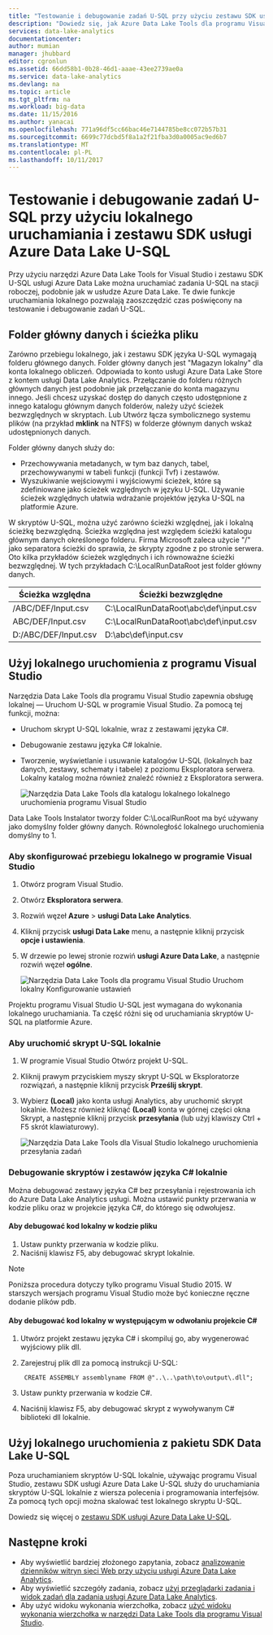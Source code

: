 ```yaml
---
title: "Testowanie i debugowanie zadań U-SQL przy użyciu zestawu SDK usługi Azure Data Lake U-SQL i lokalne uruchamianie | Dokumentacja firmy Microsoft"
description: "Dowiedz się, jak Azure Data Lake Tools dla programu Visual Studio i zestaw SDK usługi Azure Data Lake U-SQL umożliwia testowanie i debugowanie zadań U-SQL w sieci lokalnej stacji roboczej."
services: data-lake-analytics
documentationcenter: 
author: mumian
manager: jhubbard
editor: cgronlun
ms.assetid: 66dd58b1-0b28-46d1-aaae-43ee2739ae0a
ms.service: data-lake-analytics
ms.devlang: na
ms.topic: article
ms.tgt_pltfrm: na
ms.workload: big-data
ms.date: 11/15/2016
ms.author: yanacai
ms.openlocfilehash: 771a96df5cc66bac46e7144785be8cc072b57b31
ms.sourcegitcommit: 6699c77dcbd5f8a1a2f21fba3d0a0005ac9ed6b7
ms.translationtype: MT
ms.contentlocale: pl-PL
ms.lasthandoff: 10/11/2017
---
```

# <a name="test-and-debug-u-sql-jobs-by-using-local-run-and-the-azure-data-lake-u-sql-sdk"></a>Testowanie i debugowanie zadań U-SQL przy użyciu lokalnego uruchamiania i zestawu SDK usługi Azure Data Lake U-SQL

Przy użyciu narzędzi Azure Data Lake Tools for Visual Studio i zestawu SDK U-SQL usługi Azure Data Lake można uruchamiać zadania U-SQL na stacji roboczej, podobnie jak w usłudze Azure Data Lake. Te dwie funkcje uruchamiania lokalnego pozwalają zaoszczędzić czas poświęcony na testowanie i debugowanie zadań U-SQL.

## <a name="understand-the-data-root-folder-and-the-file-path"></a>Folder główny danych i ścieżka pliku

Zarówno przebiegu lokalnego, jak i zestawu SDK języka U-SQL wymagają folderu głównego danych. Folder główny danych jest "Magazyn lokalny" dla konta lokalnego obliczeń. Odpowiada to konto usługi Azure Data Lake Store z kontem usługi Data Lake Analytics. Przełączanie do folderu różnych głównych danych jest podobnie jak przełączanie do konta magazynu innego. Jeśli chcesz uzyskać dostęp do danych często udostępnione z innego katalogu głównym danych folderów, należy użyć ścieżek bezwzględnych w skryptach. Lub Utwórz łącza symbolicznego systemu plików (na przykład **mklink** na NTFS) w folderze głównym danych wskaż udostępnionych danych.

Folder główny danych służy do:

- Przechowywania metadanych, w tym baz danych, tabel, przechowywanymi w tabeli funkcji (funkcji Tvf) i zestawów.
- Wyszukiwanie wejściowymi i wyjściowymi ścieżek, które są zdefiniowane jako ścieżek względnych w języku U-SQL. Używanie ścieżek względnych ułatwia wdrażanie projektów języka U-SQL na platformie Azure.

W skryptów U-SQL, można użyć zarówno ścieżki względnej, jak i lokalną ścieżkę bezwzględną. Ścieżka względna jest względem ścieżki katalogu głównym danych określonego folderu. Firma Microsoft zaleca użycie "/" jako separatora ścieżki do sprawia, że skrypty zgodne z po stronie serwera. Oto kilka przykładów ścieżek względnych i ich równoważne ścieżki bezwzględnej. W tych przykładach C:\LocalRunDataRoot jest folder główny danych.

|Ścieżka względna|Ścieżki bezwzględne|
|-------------|-------------|
|/ABC/DEF/Input.csv |C:\LocalRunDataRoot\abc\def\input.csv|
|ABC/DEF/Input.csv  |C:\LocalRunDataRoot\abc\def\input.csv|
|D:/ABC/DEF/Input.csv |D:\abc\def\input.csv|

## <a name="use-local-run-from-visual-studio"></a>Użyj lokalnego uruchomienia z programu Visual Studio

Narzędzia Data Lake Tools dla programu Visual Studio zapewnia obsługę lokalnej — Uruchom U-SQL w programie Visual Studio. Za pomocą tej funkcji, można:

- Uruchom skrypt U-SQL lokalnie, wraz z zestawami języka C#.
- Debugowanie zestawu języka C# lokalnie.
- Tworzenie, wyświetlanie i usuwanie katalogów U-SQL (lokalnych baz danych, zestawy, schematy i tabele) z poziomu Eksploratora serwera. Lokalny katalog można również znaleźć również z Eksploratora serwera.

    ![Narzędzia Data Lake Tools dla katalogu lokalnego lokalnego uruchomienia programu Visual Studio](./media/data-lake-analytics-data-lake-tools-local-run/data-lake-tools-for-visual-studio-local-run-local-catalog.png)

Data Lake Tools Instalator tworzy folder C:\LocalRunRoot ma być używany jako domyślny folder główny danych. Równoległość lokalnego uruchomienia domyślny to 1.

### <a name="to-configure-local-run-in-visual-studio"></a>Aby skonfigurować przebiegu lokalnego w programie Visual Studio

1. Otwórz program Visual Studio.
2. Otwórz **Eksploratora serwera**.
3. Rozwiń węzeł **Azure** > **usługi Data Lake Analytics**.
4. Kliknij przycisk **usługi Data Lake** menu, a następnie kliknij przycisk **opcje i ustawienia**.
5. W drzewie po lewej stronie rozwiń **usługi Azure Data Lake**, a następnie rozwiń węzeł **ogólne**.

    ![Narzędzia Data Lake Tools dla programu Visual Studio Uruchom lokalny Konfigurowanie ustawień](./media/data-lake-analytics-data-lake-tools-local-run/data-lake-tools-for-visual-studio-local-run-configure.png)

Projektu programu Visual Studio U-SQL jest wymagana do wykonania lokalnego uruchamiania. Ta część różni się od uruchamiania skryptów U-SQL na platformie Azure.

### <a name="to-run-a-u-sql-script-locally"></a>Aby uruchomić skrypt U-SQL lokalnie
1. W programie Visual Studio Otwórz projekt U-SQL.   
2. Kliknij prawym przyciskiem myszy skrypt U-SQL w Eksploratorze rozwiązań, a następnie kliknij przycisk **Prześlij skrypt**.
3. Wybierz **(Local)** jako konta usługi Analytics, aby uruchomić skrypt lokalnie.
Możesz również kliknąć **(Local)** konta w górnej części okna Skrypt, a następnie kliknij przycisk **przesyłania** (lub użyj klawiszy Ctrl + F5 skrót klawiaturowy).

    ![Narzędzia Data Lake Tools dla Visual Studio lokalnego uruchomienia przesyłania zadań](./media/data-lake-analytics-data-lake-tools-local-run/data-lake-tools-for-visual-studio-local-run-submit-job.png)

### <a name="debug-scripts-and-c-assemblies-locally"></a>Debugowanie skryptów i zestawów języka C# lokalnie

Można debugować zestawy języka C# bez przesyłania i rejestrowania ich do Azure Data Lake Analytics usługi. Można ustawić punkty przerwania w kodzie pliku oraz w projekcie języka C#, do którego się odwołujesz.

#### <a name="to-debug-local-code-in-code-behind-file"></a>Aby debugować kod lokalny w kodzie pliku

1. Ustaw punkty przerwania w kodzie pliku.
2. Naciśnij klawisz F5, aby debugować skrypt lokalnie.

> [!NOTE]
   > Poniższa procedura dotyczy tylko programu Visual Studio 2015. W starszych wersjach programu Visual Studio może być konieczne ręczne dodanie plików pdb.  
   >
   >

#### <a name="to-debug-local-code-in-a-referenced-c-project"></a>Aby debugować kod lokalny w występującym w odwołaniu projekcie C#

1. Utwórz projekt zestawu języka C# i skompiluj go, aby wygenerować wyjściowy plik dll.
2. Zarejestruj plik dll za pomocą instrukcji U-SQL:

        CREATE ASSEMBLY assemblyname FROM @"..\..\path\to\output\.dll";
        
3. Ustaw punkty przerwania w kodzie C#.
4. Naciśnij klawisz F5, aby debugować skrypt z wywoływanym C# biblioteki dll lokalnie.

## <a name="use-local-run-from-the-data-lake-u-sql-sdk"></a>Użyj lokalnego uruchomienia z pakietu SDK Data Lake U-SQL

Poza uruchamianiem skryptów U-SQL lokalnie, używając programu Visual Studio, zestawu SDK usługi Azure Data Lake U-SQL służy do uruchamiania skryptów U-SQL lokalnie z wiersza polecenia i programowania interfejsów. Za pomocą tych opcji można skalować test lokalnego skryptu U-SQL.

Dowiedz się więcej o [zestawu SDK usługi Azure Data Lake U-SQL](data-lake-analytics-u-sql-sdk.md).


## <a name="next-steps"></a>Następne kroki

* Aby wyświetlić bardziej złożonego zapytania, zobacz [analizowanie dzienników witryn sieci Web przy użyciu usługi Azure Data Lake Analytics](data-lake-analytics-analyze-weblogs.md).
* Aby wyświetlić szczegóły zadania, zobacz [użyj przeglądarki zadania i widok zadań dla zadania usługi Azure Data Lake Analytics](data-lake-analytics-data-lake-tools-view-jobs.md).
* Aby użyć widoku wykonania wierzchołka, zobacz [użyć widoku wykonania wierzchołka w narzędzi Data Lake Tools dla programu Visual Studio](data-lake-analytics-data-lake-tools-use-vertex-execution-view.md).
